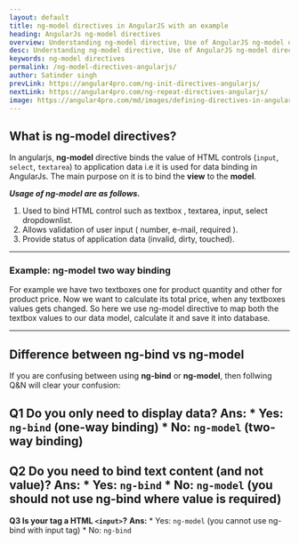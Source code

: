 ```yaml
---
layout: default
title: ng-model directives in AngularJS with an example
heading: AngularJs ng-model directives 
overview: Understanding ng-model directive, Use of AngularJS ng-model directives with an example, ng-model directive binds the value of HTML controls to application data, two way data binding.
desc: Understanding ng-model directive, Use of AngularJS ng-model directives with an example, ng-model directive binds the value of HTML controls to application data, two way data binding.
keywords: ng-model directives
permalink: /ng-model-directives-angularjs/
author: Satinder singh
prevLink: https://angular4pro.com/ng-init-directives-angularjs/
nextLink: https://angular4pro.com/ng-repeat-directives-angularjs/
image: https://angular4pro.com/md/images/defining-directives-in-angularjs.jpg
---
```


## <i class="fa fa-angle-double-right color"></i> What is ng-model directives?

In angularjs, **ng-model** directive binds the value of HTML controls (`input`, `select`, `textarea`) to application data i.e it is used for data binding in AngularJs. The main purpose on it is to bind the **view** to the **model**.

***Usage of ng-model are as follows.***
1) Used to bind HTML control such as textbox , textarea, input, select dropdownlist.
2) Allows validation of user input ( number, e-mail, required ).
3) Provide status of application data (invalid, dirty, touched).

---
### Example: ng-model two way binding 

For example we have two textboxes one for product quantity and other for product price. Now we want to calculate its total price, when any textboxes values gets changed. So here we use ng-model directive to map both the textbox values to our data model, calculate it and save it into database.

---

## Difference between ng-bind vs ng-model

If you are confusing between using **ng-bind** or **ng-model**, then follwing Q&N will clear your confusion:

**Q1 Do you only need to display data?**
**Ans:** * Yes: `ng-bind` (one-way binding)
         * No: `ng-model` (two-way binding)
---
**Q2 Do you need to bind text content (and not value)?**
**Ans:** * Yes: `ng-bind`
         * No: `ng-model` (you should not use ng-bind where value is required)
---
**Q3 Is your tag a HTML `<input>`?**
**Ans:** * Yes: `ng-model` (you cannot use ng-bind with input tag)
         * No: `ng-bind`








